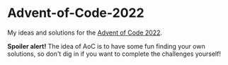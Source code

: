 # Advent-of-Code-2022

My ideas and solutions for the [Advent of Code 2022](https://adventofcode.com/2022).

**Spoiler alert!** The idea of AoC is to have some fun finding your own solutions, so don't dig in if you want to 
complete the challenges yourself!
